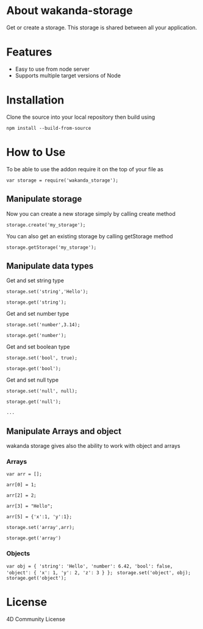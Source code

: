 # About wakanda-storage
Get or create a storage. This storage is shared between all your application.
# Features
- Easy to use from node server
- Supports multiple target versions of Node
# Installation
Clone the source into your local repository then build using 

``npm install --build-from-source``
# How to Use

To be able to use the addon require it on the top of your file as
   
   ``var storage = require('wakanda_storage');``

## Manipulate storage
Now you can create a new storage simply by calling create method

  ``storage.create('my_storage');``
  
You can also get an existing storage by calling getStorage method

  ``storage.getStorage('my_storage');``
## Manipulate data types

Get and set string type

  ``storage.set('string','Hello');``
  
  ``storage.get('string');``
  
Get and set number type

  ``storage.set('number',3.14);``
  
  ``storage.get('number');``

Get and set boolean type

  ``storage.set('bool', true);``
  
  ``storage.get('bool');``

Get and set null type

  ``storage.set('null', null);``
  
  ``storage.get('null');``
  
  ``...``   
## Manipulate Arrays and object  
wakanda storage gives also the ability to work with object and arrays 
### Arrays
  ``var arr = [];``
  
  ``arr[0] = 1;``
  
  ``arr[2] = 2;``
  
  ``arr[3] = "Hello";``
  
  ``arr[5] = {'x':1, 'y':1};``
  
  ``storage.set('array',arr);``
  
  ``storage.get('array')``
### Objects

``var obj = { 'string': 'Hello', 'number': 6.42, 'bool': false, 'object': { 'x': 1, 'y': 2, 'z': 3 } }; ``
``storage.set('object', obj); ``
``storage.get('object'); ``
  
# License

4D Community License
